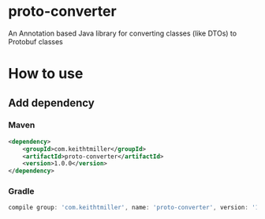 # proto-converter
An Annotation based Java library for converting classes (like DTOs) to Protobuf classes

# How to use
## Add dependency
### Maven
```xml
<dependency>
    <groupId>com.keithtmiller</groupId>
    <artifactId>proto-converter</artifactId>
    <version>1.0.0</version>
</dependency>
```
### Gradle
```groovy
compile group: 'com.keithtmiller', name: 'proto-converter', version: '1.0.0'
```